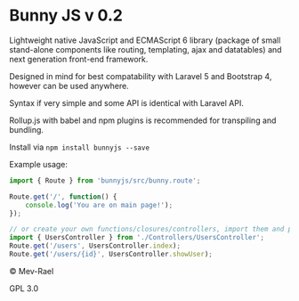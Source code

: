 # Bunny JS v 0.2
Lightweight native JavaScript and ECMAScript 6 library (package of small stand-alone components like routing, templating, ajax and datatables) and next generation front-end framework.

Designed in mind for best compatability with Laravel 5 and Bootstrap 4, however can be used anywhere.

Syntax if very simple and some API is identical with Laravel API.

Rollup.js with babel and npm plugins is recommended for transpiling and bundling.

Install via `npm install bunnyjs --save`

Example usage:

```javascript
import { Route } from 'bunnyjs/src/bunny.route';

Route.get('/', function() {
    console.log('You are on main page!');
});

// or create your own functions/closures/controllers, import them and pass to route
import { UsersController } from './Controllers/UsersController';
Route.get('/users', UsersController.index);
Route.get('/users/{id}', UsersController.showUser);
```

&copy; Mev-Rael

GPL 3.0
